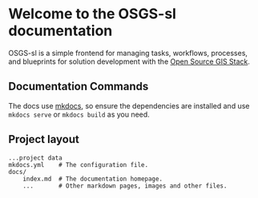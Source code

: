 # Welcome to the OSGS-sl documentation

OSGS-sl is a simple frontend for managing tasks, workflows, processes, and blueprints for solution development with the [Open Source GIS Stack](https://github.com/kartoza/osgs).

## Documentation Commands

The docs use [mkdocs](https://www.mkdocs.org), so ensure the dependencies are installed and use `mkdocs serve` or `mkdocs build` as you need.

## Project layout

    ...project data
    mkdocs.yml    # The configuration file.
    docs/
        index.md  # The documentation homepage.
        ...       # Other markdown pages, images and other files.
